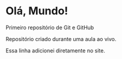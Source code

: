 # Olá, Mundo!
 Primeiro repositório de Git e GitHub

Repositório criado durante uma aula ao vivo.

Essa linha adicionei diretamente no site.
